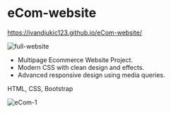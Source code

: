# eCom-website
https://ivandjukic123.github.io/eCom-website/


![full-website](https://user-images.githubusercontent.com/98217204/151530577-04d60790-92ae-4668-ad78-add4ed3a6afe.jpg)

- Multipage Ecommerce Website Project.
- Modern CSS with clean design and effects.
- Advanced responsive design using media queries.

HTML, CSS, Bootstrap



![eCom-1](https://user-images.githubusercontent.com/98217204/150638935-28539ec9-6c4b-45a4-a3be-95652ae6b2d5.png)
